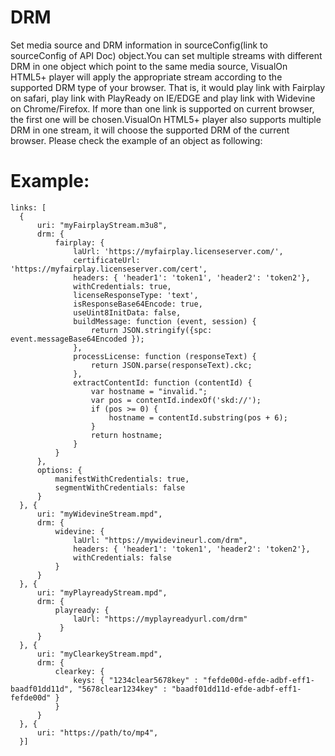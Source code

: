 # DRM
Set media source and DRM information in sourceConfig(link to sourceConfig of API Doc) object.You can set multiple streams with different DRM in one object which point to the same media source, VisualOn HTML5+ player will apply the appropriate stream according to the supported DRM type of your browser. That is, it would play link with Fairplay on safari, play link with PlayReady on IE/EDGE and play link with Widevine on Chrome/Firefox. If more than one link is supported on current browser, the first one will be chosen.VisualOn HTML5+ player also supports multiple DRM in one stream, it will choose the supported DRM of the current browser. Please check the example of an object as following:

# Example:
    links: [
      {
          uri: "myFairplayStream.m3u8",
          drm: {
              fairplay: {
                  laUrl: 'https://myfairplay.licenseserver.com/',
                  certificateUrl: 'https://myfairplay.licenseserver.com/cert',
                  headers: { 'header1': 'token1', 'header2': 'token2'},
                  withCredentials: true,
                  licenseResponseType: 'text',
                  isResponseBase64Encode: true,
                  useUint8InitData: false,
                  buildMessage: function (event, session) {
                      return JSON.stringify({spc: event.messageBase64Encoded });
                  },
                  processLicense: function (responseText) {
                      return JSON.parse(responseText).ckc;
                  },
                  extractContentId: function (contentId) {
                      var hostname = "invalid.";
                      var pos = contentId.indexOf('skd://');
                      if (pos >= 0) {
                          hostname = contentId.substring(pos + 6);
                      }
                      return hostname;
                  }
              }
          },
          options: {
              manifestWithCredentials: true,
              segmentWithCredentials: false
          }
      }, {
          uri: "myWidevineStream.mpd",
          drm: {
              widevine: {
                  laUrl: "https://mywidevineurl.com/drm",
                  headers: { 'header1': 'token1', 'header2': 'token2'},
                  withCredentials: false
              }
          }
      }, {
          uri: "myPlayreadyStream.mpd",
          drm: {
              playready: {
                  laUrl: "https://myplayreadyurl.com/drm"
               }
          }
      }, {
          uri: "myClearkeyStream.mpd",
          drm: {
              clearkey: {
                  keys: { "1234clear5678key" : "fefde00d-efde-adbf-eff1-baadf01dd11d", "5678clear1234key" : "baadf01dd11d-efde-adbf-eff1-fefde00d" }
              }
          }
      }, {
          uri: "https://path/to/mp4",
      }]
      
      

